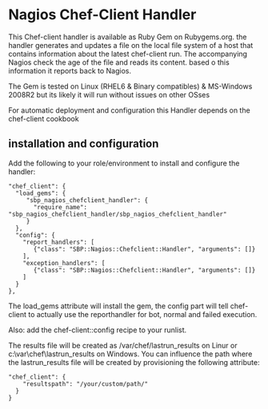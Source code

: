 Nagios Chef-Client Handler
==========================

This Chef-client handler is available as Ruby Gem on Rubygems.org.
the handler generates and updates a file on the local file system of a
host that contains information about the latest chef-client run.
The accompanying Nagios check the age of the file and reads its content.
based o this information it reports back to Nagios.

The Gem is tested on Linux (RHEL6 & Binary compatibles) & MS-Windows 2008R2
but its likely it will run without issues on other OSses

For automatic deployment and configuration this Handler depends on the chef-client cookbook

installation and configuration
------------------------------
Add the following to your role/environment to install and configure the handler:

    "chef_client": {
      "load_gems": {
         "sbp_nagios_chefclient_handler": {
           "require_name": "sbp_nagios_chefclient_handler/sbp_nagios_chefclient_handler"
         }
      },
      "config": {
        "report_handlers": [
           {"class": "SBP::Nagios::Chefclient::Handler", "arguments": []}
        ],
        "exception_handlers": [
           {"class": "SBP::Nagios::Chefclient::Handler", "arguments": []}
        ]
      }
    },

The load_gems attribute will install the gem, the config part will tell chef-client to 
actually use the reporthandler for bot, normal and failed execution. 

Also: add the chef-client::config recipe to your runlist. 

The results file will be created as /var/chef/lastrun_results on Linur or 
c:\var\chef\lastrun_results on Windows. You can influence the path where the 
lastrun_results file will be created by provisioning the following attribute:

    "chef_client": {
        "resultspath": "/your/custom/path/"
      }
    }

